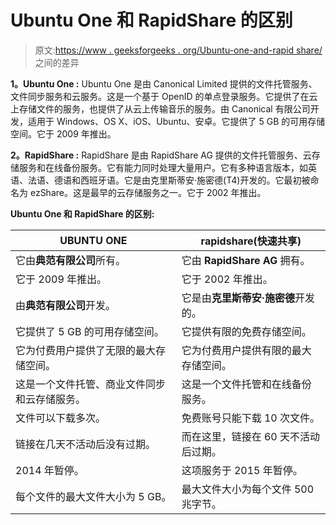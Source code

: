 # Ubuntu One 和 RapidShare 的区别

> 原文:[https://www . geeksforgeeks . org/Ubuntu-one-and-rapid share/](https://www.geeksforgeeks.org/difference-between-ubuntu-one-and-rapidshare/)之间的差异

**1。Ubuntu One :**
Ubuntu One 是由 Canonical Limited 提供的文件托管服务、文件同步服务和云服务。这是一个基于 OpenID 的单点登录服务。它提供了在云上存储文件的服务，也提供了从云上传输音乐的服务。由 Canonical 有限公司开发，适用于 Windows、OS X、iOS、Ubuntu、安卓。它提供了 5 GB 的可用存储空间。它于 2009 年推出。

**2。RapidShare :**
RapidShare 是由 RapidShare AG 提供的文件托管服务、云存储服务和在线备份服务。它有能力同时处理大量用户。它有多种语言版本，如英语、法语、德语和西班牙语。它是由克里斯蒂安·施密德(T4)开发的。它最初被命名为 ezShare。这是最早的云存储服务之一。它于 2002 年推出。

**Ubuntu One 和 RapidShare 的区别:**

<center>

| UBUNTU ONE | rapidshare(快速共享) |
| --- | --- |
| 它由**典范有限公司**所有。 | 它由 **RapidShare AG** 拥有。 |
| 它于 2009 年推出。 | 它于 2002 年推出。 |
| 由**典范有限公司**开发。 | 它是由**克里斯蒂安·施密德**开发的。 |
| 它提供了 5 GB 的可用存储空间。 | 它提供有限的免费存储空间。 |
| 它为付费用户提供了无限的最大存储空间。 | 它为付费用户提供有限的最大存储空间。 |
| 这是一个文件托管、商业文件同步和云存储服务。 | 这是一个文件托管和在线备份服务。 |
| 文件可以下载多次。 | 免费账号只能下载 10 次文件。 |
| 链接在几天不活动后没有过期。 | 而在这里，链接在 60 天不活动后过期。 |
| 2014 年暂停。 | 这项服务于 2015 年暂停。 |
| 每个文件的最大文件大小为 5 GB。 | 最大文件大小为每个文件 500 兆字节。 |

</center>
